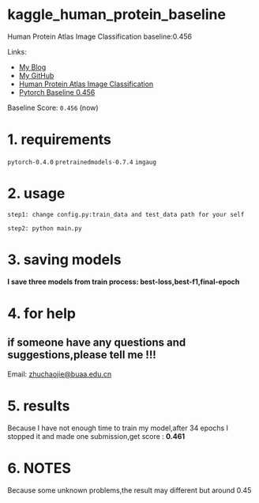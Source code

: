 # kaggle_human_protein_baseline
Human Protein Atlas Image Classification baseline:0.456



Links:
    
- [My Blog](http://www.spytensor.com/)
- [My GitHub](https://github.com/spytensor)
- [Human Protein Atlas Image Classification](https://www.kaggle.com/c/human-protein-atlas-image-classification)
- [Pytorch Baseline 0.456](https://www.kaggle.com/c/human-protein-atlas-image-classification/discussion/72812)

Baseline Score: `0.456` (now)

# 1. requirements

`pytorch-0.4.0` `pretrainedmodels-0.7.4` `imgaug`

# 2. usage

`step1: change config.py:train_data and test_data path for your self `

`step2: python main.py`

# 3. saving models

**I save three models from train process: best-loss,best-f1,final-epoch**

# 4. for help

## if someone have any questions and suggestions,please tell me !!!

Email: zhuchaojie@buaa.edu.cn

# 5. results

Because I have not enough time to train my model,after 34 epochs I stopped it and made one submission,get score : **0.461**

# 6. NOTES

Because some unknown problems,the result may different but around 0.45
